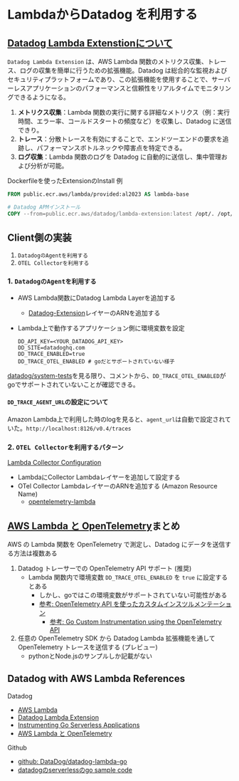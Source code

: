 # LambdaからDatadog を利用する

## [Datadog Lambda Extenstionについて](https://docs.datadoghq.com/serverless/libraries_integrations/extension/)

`Datadog Lambda Extension` は、AWS Lambda 関数のメトリクス収集、トレース、ログの収集を簡単に行うための拡張機能。Datadog は総合的な監視およびセキュリティプラットフォームであり、この拡張機能を使用することで、サーバーレスアプリケーションのパフォーマンスと信頼性をリアルタイムでモニタリングできるようになる。

1. **メトリクス収集**：Lambda 関数の実行に関する詳細なメトリクス（例：実行時間、エラー率、コールドスタートの頻度など）を収集し、Datadog に送信できり。
2. **トレース**：分散トレースを有効にすることで、エンドツーエンドの要求を追跡し、パフォーマンスボトルネックや障害点を特定できる。
3. **ログ収集**：Lambda 関数のログを Datadog に自動的に送信し、集中管理および分析が可能。

Dockerfileを使ったExtensionのInstall 例

```dockerfile
FROM public.ecr.aws/lambda/provided:al2023 AS lambda-base

# Datadog APMインストール
COPY --from=public.ecr.aws/datadog/lambda-extension:latest /opt/. /opt/
```

## Client側の実装

1. `DatadogのAgentを利用する`
2. `OTEL Collectorを利用する`

### 1. `DatadogのAgentを利用する`

- AWS Lambda関数にDatadog Lambda Layerを追加する
  - [Datadog-Extension](https://docs.datadoghq.com/serverless/libraries_integrations/extension/)レイヤーのARNを追加する
- Lambda上で動作するアプリケーション側に環境変数を設定

    ```env
    DD_API_KEY=<YOUR_DATADOG_API_KEY>
    DD_SITE=datadoghq.com
    DD_TRACE_ENABLED=true
    DD_TRACE_OTEL_ENABLED # goだとサポートされていない様子
    ```

[datadog/system-tests](https://github.com/DataDog/system-tests/blob/1d4c6e90ad262c1abca7f90bb3de311ca955b289/utils/build/docker/golang/parametric/datadog.go#L295)を見る限り、コメントから、`DD_TRACE_OTEL_ENABLED`がgoでサポートされていないことが確認できる。

#### `DD_TRACE_AGENT_URL`の設定について

Amazon Lambda上で利用した時のlogを見ると、`agent_url`は自動で設定されていた。`http://localhost:8126/v0.4/traces`

### 2. `OTEL Collectorを利用するパターン`

[Lambda Collector Configuration](https://opentelemetry.io/docs/faas/lambda-collector/)

- LambdaにCollector Lambdaレイヤーを追加して設定する
- OTel Collector LambdaレイヤーのARNを追加する (Amazon Resource Name)
  - [opentelemetry-lambda](https://github.com/open-telemetry/opentelemetry-lambda)

## [AWS Lambda と OpenTelemetry](https://docs.datadoghq.com/ja/serverless/aws_lambda/opentelemetry/)まとめ

AWS の Lambda 関数を OpenTelemetry で測定し、Datadog にデータを送信する方法は複数ある

1. Datadog トレーサーでの OpenTelemetry API サポート (推奨)
   - Lambda 関数内で環境変数 `DD_TRACE_OTEL_ENABLED` を `true` に設定するとある
     - しかし、goではこの環境変数がサポートされていない可能性がある
     - [参考: OpenTelemetry API を使ったカスタムインスツルメンテーション](https://docs.datadoghq.com/ja/tracing/trace_collection/custom_instrumentation/otel_instrumentation/)
       - [参考: Go Custom Instrumentation using the OpenTelemetry API](https://docs.datadoghq.com/ja/tracing/trace_collection/custom_instrumentation/go/otel/)
2. 任意の OpenTelemetry SDK から Datadog Lambda 拡張機能を通して OpenTelemetry トレースを送信する (プレビュー)
   - pythonとNode.jsのサンプルしか記載がない

## Datadog with AWS Lambda References

Datadog 

- [AWS Lambda](https://docs.datadoghq.com/integrations/amazon_lambda/)
- [Datadog Lambda Extension](https://docs.datadoghq.com/serverless/libraries_integrations/extension/)
- [Instrumenting Go Serverless Applications](https://docs.datadoghq.com/serverless/aws_lambda/installation/go/?tab=serverlessframework)
- [AWS Lambda と OpenTelemetry](https://docs.datadoghq.com/ja/serverless/aws_lambda/opentelemetry/)

Github

- [github: DataDog/datadog-lambda-go](https://github.com/DataDog/datadog-lambda-go)
- [datadogのserverlessのgo sample code](https://github.com/DataDog/serverless-sample-app/tree/main/src/go)
